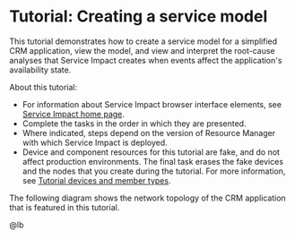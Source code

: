 # Tutorial: Creating a service model

This tutorial demonstrates how to create a service model for a
simplified CRM application, view the model, and view and interpret the
root-cause analyses that Service Impact creates when events affect the
application's availability state.

About this tutorial:

-   For information about Service Impact browser interface elements, see
    [Service Impact home page](/imp/using/impact-ui.html).
-   Complete the tasks in the order in which they are presented.
-   Where indicated, steps depend on the version of Resource Manager
    with which Service Impact is deployed.
-   Device and component resources for this tutorial are fake, and do
    not affect production environments. The final task erases the fake
    devices and the nodes that you create during the tutorial. For more
    information, see [Tutorial devices and member types](/imp/tutorial/load-members2.html).

The following diagram shows the network topology of the CRM application
that is featured in this tutorial.

@lb[](img/tutorial-crm.png)


